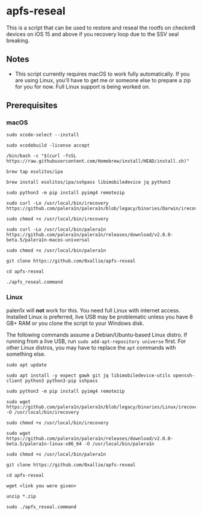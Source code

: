 # apfs-reseal

This is a script that can be used to restore and reseal the rootfs on checkm8 devices on iOS 15 and above if you recovery loop due to the SSV seal breaking.

## Notes
* This script currently requires macOS to work fully automatically. If you are using Linux, you'll have to get me or someone else to prepare a zip for you for now. Full Linux support is being worked on.

## Prerequisites

### macOS
```
sudo xcode-select --install

sudo xcodebuild -license accept

/bin/bash -c "$(curl -fsSL https://raw.githubusercontent.com/Homebrew/install/HEAD/install.sh)"

brew tap esolitos/ipa

brew install esolitos/ipa/sshpass libimobiledevice jq python3

sudo python3 -m pip install pyimg4 remotezip

sudo curl -Lo /usr/local/bin/irecovery https://github.com/palera1n/palera1n/blob/legacy/binaries/Darwin/irecovery

sudo chmod +x /usr/local/bin/irecovery

sudo curl -Lo /usr/local/bin/palera1n https://github.com/palera1n/palera1n/releases/download/v2.0.0-beta.5/palera1n-macos-universal

sudo chmod +x /usr/local/bin/palera1n

git clone https://github.com/0xallie/apfs-reseal

cd apfs-reseal

./apfs_reseal.command
```

### Linux
palen1x will **not** work for this. You need full Linux with internet access. Installed Linux is preferred, live USB may be problematic unless you have 8 GB+ RAM or you clone the script to your Windows disk.

The following commands assume a Debian/Ubuntu-based Linux distro. If running from a live USB, run `sudo add-apt-repository universe` first. For other Linux distros, you may have to replace the `apt` commands with something else.

```
sudo apt update

sudo apt install -y expect gawk git jq libimobiledevice-utils openssh-client python3 python3-pip sshpass

sudo python3 -m pip install pyimg4 remotezip

sudo wget https://github.com/palera1n/palera1n/blob/legacy/binaries/Linux/irecovery -O /usr/local/bin/irecovery

sudo chmod +x /usr/local/bin/irecovery

sudo wget https://github.com/palera1n/palera1n/releases/download/v2.0.0-beta.5/palera1n-linux-x86_64 -O /usr/local/bin/palera1n

sudo chmod +x /usr/local/bin/palera1n

git clone https://github.com/0xallie/apfs-reseal

cd apfs-reseal

wget <link you were given>

unzip *.zip

sudo ./apfs_reseal.command
```

